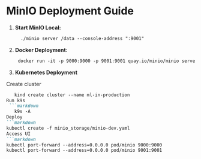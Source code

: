# MinIO Deployment Guide

1. **Start MinIO Local:**
   
   ```markdown
     ./minio server /data --console-address ":9001"
   
3. **Docker Deployment:**
   ```markdown
    docker run -it -p 9000:9000 -p 9001:9001 quay.io/minio/minio server /data --console-address ":9001"

4. **Kubernetes Deployment**

Create cluster

   ```markdown
      kind create cluster --name ml-in-production
Run k9s
    ```markdown
      k9s -A
Deploy
   ```markdown
   kubectl create -f minio_storage/minio-dev.yaml
Access UI
   ```markdown
   kubectl port-forward --address=0.0.0.0 pod/minio 9000:9000
   kubectl port-forward --address=0.0.0.0 pod/minio 9001:9001
